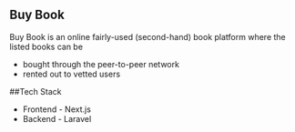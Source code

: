 ## Buy Book

Buy Book is an online fairly-used (second-hand) book platform where the listed books can
be
- bought through the peer-to-peer network
- rented out to vetted users

##Tech Stack
- Frontend - Next.js
- Backend - Laravel